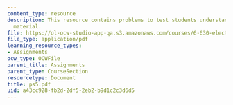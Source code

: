 ```yaml
---
content_type: resource
description: This resource contains problems to test students understanding of course
  material.
file: https://ol-ocw-studio-app-qa.s3.amazonaws.com/courses/6-630-electromagnetics-fall-2006/a43cc928fb2d2df52eb2b9d1c2c3d6d5_ps5.pdf
file_type: application/pdf
learning_resource_types:
- Assignments
ocw_type: OCWFile
parent_title: Assignments
parent_type: CourseSection
resourcetype: Document
title: ps5.pdf
uid: a43cc928-fb2d-2df5-2eb2-b9d1c2c3d6d5
---
```

